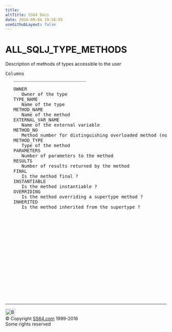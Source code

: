 ```yaml
---
title:
altTitle: SS64 Docs
date: 2016-09-04 19:26:55
useGithubLayout: false
---
```

<!-- #BeginLibraryItem "/Library/head_orad.lbi" --><!-- #EndLibraryItem --><h1>ALL_SQLJ_TYPE_METHODS </h1><p> Description of methods of types accessible to the user </p> 
 
<pre>Columns
   ___________________________
 
   OWNER
      Owner of the type
   TYPE_NAME
      Name of the type
   METHOD_NAME
      Name of the method
   EXTERNAL_VAR_NAME
      Name of the external variable
   METHOD_NO
      Method number for distinguishing overloaded method (not to be used as ID number)
   METHOD_TYPE
      Type of the method
   PARAMETERS
      Number of parameters to the method
   RESULTS
      Number of results returned by the method
   FINAL
      Is the method final ?
   INSTANTIABLE
      Is the method instantiable ?
   OVERRIDING
      Is the method overriding a supertype method ?
   INHERITED
      Is the method inherited from the supertype ?

</pre><!-- #BeginLibraryItem "/Library/foot_orad.lbi" --><p>
<!-- oracle-footer -->
<ins class="adsbygoogle" style="display:inline-block;width:300px;height:250px" data-ad-client="ca-pub-6140977852749469" data-ad-slot="4275490898"></ins>
<script>
(adsbygoogle = window.adsbygoogle || []).push({});
</script></p>
<hr>
<div id="bl" class="footer"><a href="ALL_SQLJ_TYPE_METHODS.html#"><img src="../images/top.png" width="30" height="22" alt="Back to the Top"></a></div>
<div id="br" class="footer, tagline">© Copyright <a href="http://ss64.com/">SS64.com</a> 1999-2016<br>
Some rights reserved</div>
<!-- #EndLibraryItem -->

